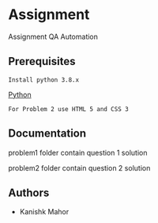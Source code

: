 # Assignment

Assignment QA Automation

## Prerequisites

```
Install python 3.8.x
```

[Python](https://www.python.org/downloads/windows/)

```
For Problem 2 use HTML 5 and CSS 3
```

## Documentation

problem1 folder contain question 1 solution

problem2 folder contain question 2 solution

## Authors

-  Kanishk Mahor
